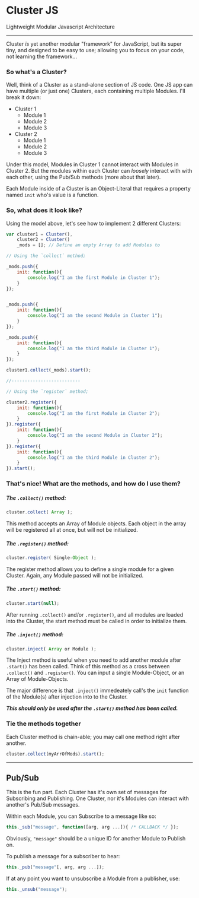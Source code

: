 # Cluster JS

Lightweight Modular Javascript Architecture

---

Cluster _is_ yet another modular "framework" for JavaScript, but its super tiny, and designed to be easy to use; allowing you to focus on your code, not learning the framework...

### So what's a Cluster?

Well, think of a Cluster as a stand-alone section of JS code. One JS app can have multiple (or just one) Clusters, each containing multiple Modules. I'll break it down:

* Cluster 1
	* Module 1
	* Module 2
	* Module 3
* Cluster 2
	* Module 1
	* Module 2
	* Module 3

Under this model, Modules in Cluster 1 cannot interact with Modules in Cluster 2. But the modules within each Cluster can _loosely_ interact with with each other, using the Pub/Sub methods (more about that later).

Each Module inside of a Cluster is an Object-Literal that requires a property named `init` who's value is a function.

### So, what does it look like?

Using the model above, let's see how to implement 2 different Clusters:

```javascript
var cluster1 = Cluster(),
	cluster2 = Cluster()
	_mods = []; // Define an empty Array to add Modules to

// Using the `collect` method;

_mods.push({
	init: function(){
		console.log("I am the first Module in Cluster 1");
	}
});


_mods.push({
	init: function(){
		console.log("I am the second Module in Cluster 1");
	}
});

_mods.push({
	init: function(){
		console.log("I am the third Module in Cluster 1");
	}
});

cluster1.collect(_mods).start();

//--------------------------

// Using the `register` method;

cluster2.register({
	init: function(){
		console.log("I am the first Module in Cluster 2");
	}
}).register({
	init: function(){
		console.log("I am the second Module in Cluster 2");
	}
}).register({
	init: function(){
		console.log("I am the third Module in Cluster 2");
	}
}).start();
```

### That's nice! What are the methods, and how do I use them?

##### The `.collect()` method:

```javascript
cluster.collect( Array );
```

This method accepts an Array of Module objects. Each object in the array will be registered all at once, but will not be initialized.

##### The `.register()` method:

```javascript
cluster.register( Single-Object );
```

The register method allows you to define a single module for a given Cluster. Again, any Module passed will not be initialized.

##### The `.start()` method:

```javascript
cluster.start(null);
```

After running `.collect()` and/or `.register()`, and all modules are loaded into the Cluster, the start method must be called in order to initialize them.


##### The `.inject()` method:

```javascript
cluster.inject( Array or Module );
```

The Inject method is useful when you need to add another module after `.start()` has been called. Think of this method as a cross between `.collect()` and `.register()`. You can input a single Module-Object, or an Array of Module-Objects.

The major difference is that `.inject()` immedeately call's the `init` function of the Module(s) after injection into to the Cluster.

___This should only be used _after_ the `.start()` method has been called.___

### Tie the methods together

Each Cluster method is chain-able; you may call one method right after another.

```javascript
cluster.collect(myArrOfMods).start();
```

---

## Pub/Sub

This is the fun part. Each Cluster has it's own set of messages for Subscribing and Publishing. One Cluster, nor it's Modules can interact with another's Pub/Sub messages.

Within each Module, you can Subscribe to a message like so:

```javascript
this._sub("message", function([arg, arg ...]){ /* CALLBACK */ });
```

Obviously, `"message"` should be a unique ID for another Module to Publish on.

To publish a message for a subscriber to hear:

```javascript
this._pub("message"[, arg, arg ...]);
```

If at any point you want to unsubscribe a Module from a publisher, use:

```javascript
this._unsub("message");
```